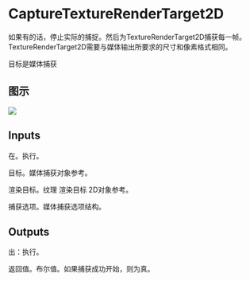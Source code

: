 # CaptureTextureRenderTarget2D

如果有的话，停止实际的捕捉。然后为TextureRenderTarget2D捕获每一帧。TextureRenderTarget2D需要与媒体输出所要求的尺寸和像素格式相同。

目标是媒体捕获

## 图示

![]($-20221218-20023802.png)

## Inputs

在。执行。

目标。媒体捕获对象参考。

渲染目标。纹理 渲染目标 2D对象参考。

捕获选项。媒体捕获选项结构。  

## Outputs

出：执行。

返回值。布尔值。如果捕获成功开始，则为真。
